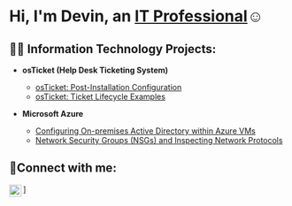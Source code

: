 <h1>Hi, I'm Devin, an <a href="https://linkedin.com/in/Devin-Thomas-52360924a/">IT Professional</a>☺</h1>

<h2>👨‍💻 Information Technology Projects:</h2>

- <b>osTicket (Help Desk Ticketing System)</b>
  
  - [osTicket: Post-Installation Configuration](https://github.com/devinthomasdht/post-install-config)
  - [osTicket: Ticket Lifecycle Examples](https://github.com/devinthomasdht/ticket-lifecycle)
- <b>Microsoft Azure</b>
  - [Configuring On-premises Active Directory within Azure VMs](https://github.com/devinthomasdht/configure-ad)
  - [Network Security Groups (NSGs) and Inspecting Network Protocols](https://github.com/devinthomasdht/azure-network-protocols)

<h2>🤳Connect with me:</h2>


[<img align="left" alt="Devin | LinkedIn" width="22px" src="https://cdn.jsdelivr.net/npm/simple-icons@v3/icons/linkedin.svg" />][linkedin]
]



[linkedin]: https://linkedin.com/in/Devin-Thomas-52360924a
